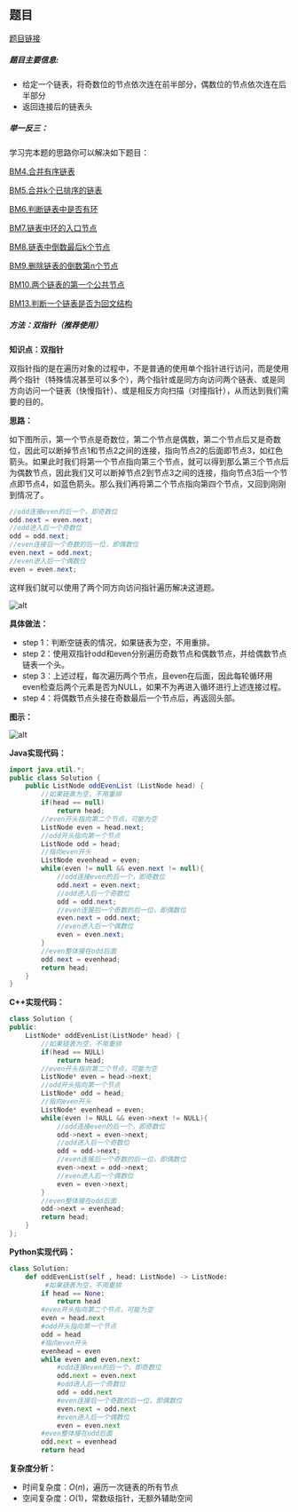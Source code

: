 ## 题目
[题目链接](https://www.nowcoder.com/practice/02bf49ea45cd486daa031614f9bd6fc3?tpId=196&tqId=1073463&sourceUrl=/exam/oj&channenl=wgithub&fromPut=wgithub)

##### 题目主要信息:
- 给定一个链表，将奇数位的节点依次连在前半部分，偶数位的节点依次连在后半部分
- 返回连接后的链表头

##### 举一反三：
学习完本题的思路你可以解决如下题目：

[BM4.合并有序链表](https://www.nowcoder.com/practice/a479a3f0c4554867b35356e0d57cf03d?tpId=295&sfm=html&channel=nowcoder)

[BM5.合并k个已排序的链表](https://www.nowcoder.com/practice/65cfde9e5b9b4cf2b6bafa5f3ef33fa6?tpId=295&sfm=html&channel=nowcoder)

[BM6.判断链表中是否有环](https://www.nowcoder.com/practice/650474f313294468a4ded3ce0f7898b9?tpId=295&sfm=html&channel=nowcoder)

[BM7.链表中环的入口节点](https://www.nowcoder.com/practice/6e630519bf86480296d0f1c868d425ad?tpId=295&sfm=html&channel=nowcoder)

[BM8.链表中倒数最后k个节点](https://www.nowcoder.com/practice/886370fe658f41b498d40fb34ae76ff9?tpId=295&sfm=html&channel=nowcoder)

[BM9.删除链表的倒数第n个节点](https://www.nowcoder.com/practice/f95dcdafbde44b22a6d741baf71653f6?tpId=295&sfm=html&channel=nowcoder)

[BM10.两个链表的第一个公共节点](https://www.nowcoder.com/practice/6ab1d9a29e88450685099d45c9e31e46?tpId=295&sfm=html&channel=nowcoder)

[BM13.判断一个链表是否为回文结构](https://www.nowcoder.com/practice/3fed228444e740c8be66232ce8b87c2f?tpId=295&sfm=html&channel=nowcoder)

##### 方法：双指针（推荐使用）

**知识点：双指针**

双指针指的是在遍历对象的过程中，不是普通的使用单个指针进行访问，而是使用两个指针（特殊情况甚至可以多个），两个指针或是同方向访问两个链表、或是同方向访问一个链表（快慢指针）、或是相反方向扫描（对撞指针），从而达到我们需要的目的。

**思路：**

如下图所示，第一个节点是奇数位，第二个节点是偶数，第二个节点后又是奇数位，因此可以断掉节点1和节点2之间的连接，指向节点2的后面即节点3，如红色箭头。如果此时我们将第一个节点指向第三个节点，就可以得到那么第三个节点后为偶数节点，因此我们又可以断掉节点2到节点3之间的连接，指向节点3后一个节点即节点4，如蓝色箭头。那么我们再将第二个节点指向第四个节点，又回到刚刚到情况了。

```java
//odd连接even的后一个，即奇数位
odd.next = even.next; 
//odd进入后一个奇数位
odd = odd.next; 
//even连接后一个奇数的后一位，即偶数位
even.next = odd.next; 
//even进入后一个偶数位
even = even.next; 
```

这样我们就可以使用了两个同方向访问指针遍历解决这道题。

![alt](https://uploadfiles.nowcoder.com/images/20220224/397721558_1645704700946/D2B5CA33BD970F64A6301FA75AE2EB22)


**具体做法：**

- step 1：判断空链表的情况，如果链表为空，不用重排。
- step 2：使用双指针odd和even分别遍历奇数节点和偶数节点，并给偶数节点链表一个头。
- step 3：上述过程，每次遍历两个节点，且even在后面，因此每轮循环用even检查后两个元素是否为NULL，如果不为再进入循环进行上述连接过程。
- step 4：将偶数节点头接在奇数最后一个节点后，再返回头部。

**图示：**

![alt](https://uploadfiles.nowcoder.com/images/20220224/397721558_1645705441346/A34EF0FDC48ECA4BA99BC8E5DEFA8448)

**Java实现代码：**
```java
import java.util.*;
public class Solution {
    public ListNode oddEvenList (ListNode head) {
        //如果链表为空，不用重排
        if(head == null) 
            return head;
        //even开头指向第二个节点，可能为空
        ListNode even = head.next; 
        //odd开头指向第一个节点
        ListNode odd = head; 
        //指向even开头
        ListNode evenhead = even; 
        while(even != null && even.next != null){
            //odd连接even的后一个，即奇数位
            odd.next = even.next; 
            //odd进入后一个奇数位
            odd = odd.next; 
            //even连接后一个奇数的后一位，即偶数位
            even.next = odd.next; 
            //even进入后一个偶数位
            even = even.next; 
        } 
        //even整体接在odd后面
        odd.next = evenhead; 
        return head;
    }
}
```
**C++实现代码：**
```cpp
class Solution {
public:
    ListNode* oddEvenList(ListNode* head) {
        //如果链表为空，不用重排
        if(head == NULL) 
            return head;
        //even开头指向第二个节点，可能为空
        ListNode* even = head->next; 
        //odd开头指向第一个节点
        ListNode* odd = head; 
        //指向even开头
        ListNode* evenhead = even; 
        while(even != NULL && even->next != NULL){ 
            //odd连接even的后一个，即奇数位
            odd->next = even->next; 
            //odd进入后一个奇数位
            odd = odd->next; 
            //even连接后一个奇数的后一位，即偶数位
            even->next = odd->next; 
            //even进入后一个偶数位
            even = even->next; 
        } 
        //even整体接在odd后面
        odd->next = evenhead; 
        return head;
    }
};
```
**Python实现代码：**
```python
class Solution:
    def oddEvenList(self , head: ListNode) -> ListNode:
         #如果链表为空，不用重排
        if head == None:
            return head
        #even开头指向第二个节点，可能为空
        even = head.next 
        #odd开头指向第一个节点
        odd = head 
        #指向even开头
        evenhead = even 
        while even and even.next:
            #odd连接even的后一个，即奇数位
            odd.next = even.next 
            #odd进入后一个奇数位
            odd = odd.next 
            #even连接后一个奇数的后一位，即偶数位
            even.next = odd.next 
            #even进入后一个偶数位
            even = even.next 
        #even整体接在odd后面
        odd.next = evenhead 
        return head
```
**复杂度分析：**
- 时间复杂度：$O(n)$，遍历一次链表的所有节点
- 空间复杂度：$O(1)$，常数级指针，无额外辅助空间